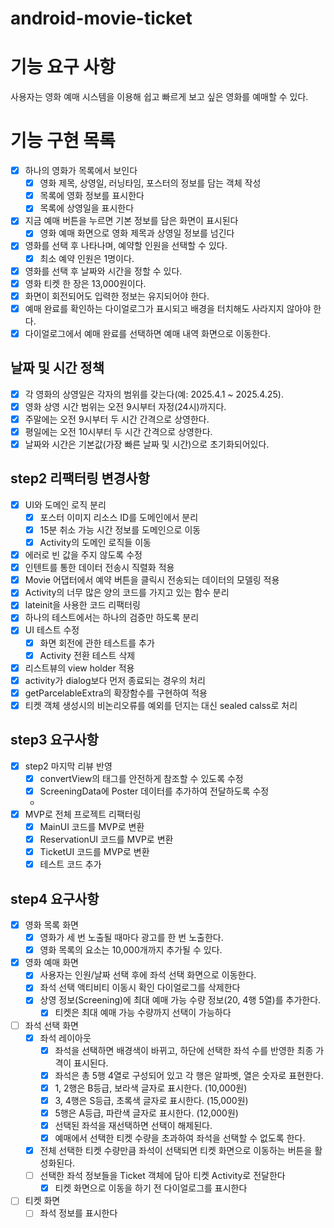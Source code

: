 # android-movie-ticket

# 기능 요구 사항

사용자는 영화 예매 시스템을 이용해 쉽고 빠르게 보고 싶은 영화를 예매할 수 있다.

# 기능 구현 목록

- [x] 하나의 영화가 목록에서 보인다
    - [x] 영화 제목, 상영일, 러닝타임, 포스터의 정보를 담는 객체 작성
    - [x] 목록에 영화 정보를 표시한다
    - [x] 목록에 상영일을 표시한다
- [x] 지금 예매 버튼을 누르면 기본 정보를 담은 화면이 표시된다
    - [x] 영화 예매 화면으로 영화 제목과 상영일 정보를 넘긴다
- [x] 영화를 선택 후 나타나며, 예약할 인원을 선택할 수 있다.
    - [x] 최소 예약 인원은 1명이다.
- [x] 영화를 선택 후 날짜와 시간을 정할 수 있다.
- [x]  영화 티켓 한 장은 13,000원이다.
- [x] 화면이 회전되어도 입력한 정보는 유지되어야 한다.
- [x] 예매 완료를 확인하는 다이얼로그가 표시되고 배경을 터치해도 사라지지 않아야 한다.
- [x] 다이얼로그에서 예매 완료를 선택하면 예매 내역 화면으로 이동한다.

## 날짜 및 시간 정책

- [x] 각 영화의 상영일은 각자의 범위를 갖는다(예: 2025.4.1 ~ 2025.4.25).
- [x] 영화 상영 시간 범위는 오전 9시부터 자정(24시)까지다.
- [x] 주말에는 오전 9시부터 두 시간 간격으로 상영한다.
- [x] 평일에는 오전 10시부터 두 시간 간격으로 상영한다.
- [x] 날짜와 시간은 기본값(가장 빠른 날짜 및 시간)으로 초기화되어있다.

## step2 리팩터링 변경사항

- [x] UI와 도메인 로직 분리
    - [x] 포스터 이미지 리소스 ID를 도메인에서 분리
    - [x] 15분 취소 가능 시간 정보를 도메인으로 이동
    - [x] Activity의 도메인 로직들 이동
- [x] 에러로 빈 값을 주지 않도록 수정
- [x] 인텐트를 통한 데이터 전송시 직렬화 적용
- [x] Movie 어댑터에서 예약 버튼을 클릭시 전송되는 데이터의 모델링 적용
- [x] Activity의 너무 많은 양의 코드를 가지고 있는 함수 분리
- [x] lateinit을 사용한 코드 리팩터링
- [x] 하나의 테스트에서는 하나의 검증만 하도록 분리
- [x] UI 테스트 수정
    - [x] 화면 회전에 관한 테스트를 추가
    - [x] Activity 전환 테스트 삭제

- [x] 리스트뷰의 view holder 적용
- [x] activity가 dialog보다 먼저 종료되는 경우의 처리
- [x] getParcelableExtra의 확장함수를 구현하여 적용
- [x] 티켓 객체 생성시의 비논리오류를 예외를 던지는 대신 sealed calss로 처리

## step3 요구사항

- [x] step2 마지막 리뷰 반영
    - [x] convertView의 태그를 안전하게 참조할 수 있도록 수정
    - [x] ScreeningData에 Poster 데이터를 추가하여 전달하도록 수정
    -
- [x] MVP로 전체 프로젝트 리팩터링
    - [x] MainUI 코드를 MVP로 변환
    - [x] ReservationUI 코드를 MVP로 변환
    - [x] TicketUI 코드를 MVP로 변환
    - [x] 테스트 코드 추가

## step4 요구사항

- [x] 영화 목록 화면
    - [x] 영화가 세 번 노출될 때마다 광고를 한 번 노출한다.
    - [x] 영화 목록의 요소는 10,000개까지 추가될 수 있다.
- [x] 영화 예매 화면
    - [x] 사용자는 인원/날짜 선택 후에 좌석 선택 화면으로 이동한다.
    - [x] 좌석 선택 액티비티 이동시 확인 다이얼로그를 삭제한다
    - [x] 상영 정보(Screening)에 최대 예매 가능 수량 정보(20, 4행 5열)를 추가한다.
        - [x] 티켓은 최대 예매 가능 수량까지 선택이 가능하다
- [ ] 좌석 선택 화면
    - [x] 좌석 레이아웃
        - [x] 좌석을 선택하면 배경색이 바뀌고, 하단에 선택한 좌석 수를 반영한 최종 가격이 표시된다.
        - [x] 좌석은 총 5행 4열로 구성되어 있고 각 행은 알파벳, 열은 숫자로 표현한다.
        - [x] 1, 2행은 B등급, 보라색 글자로 표시한다. (10,000원)
        - [x] 3, 4행은 S등급, 초록색 글자로 표시한다. (15,000원)
        - [x] 5행은 A등급, 파란색 글자로 표시한다. (12,000원)
        - [x] 선택된 좌석을 재선택하면 선택이 해제된다.
        - [x] 예매에서 선택한 티켓 수량을 초과하여 좌석을 선택할 수 없도록 한다.
    - [x] 전체 선택한 티켓 수량만큼 좌석이 선택되면 티켓 화면으로 이동하는 버튼을 활성화된다.
    - [ ] 선택한 좌석 정보들을 Ticket 객체에 담아 티켓 Activity로 전달한다
        - [x] 티켓 화면으로 이동을 하기 전 다이얼로그를 표시한다
- [ ] 티켓 화면
    - [ ] 좌석 정보를 표시한다